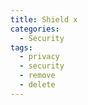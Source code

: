 ```yaml
---
title: Shield x
categories:
  - Security
tags:
  - privacy
  - security
  - remove
  - delete
---
```

